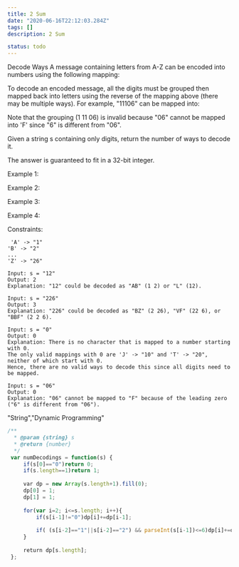 ```yaml
---
title: 2 Sum
date: "2020-06-16T22:12:03.284Z"
tags: []
description: 2 Sum

status: todo
---
```


Decode Ways
A message containing letters from A-Z can be encoded into numbers using the following mapping:

To decode an encoded message, all the digits must be grouped then mapped back into letters using the reverse of the mapping above (there may be multiple ways). For example, "11106" can be mapped into:

Note that the grouping (1 11 06) is invalid because "06" cannot be mapped into 'F' since "6" is different from "06".

Given a string s containing only digits, return the number of ways to decode it.

The answer is guaranteed to fit in a 32-bit integer.

Example 1:

Example 2:

Example 3:

Example 4:

Constraints:

```
 'A' -> "1"
'B' -> "2"
...
'Z' -> "26"

```

```
Input: s = "12"
Output: 2
Explanation: "12" could be decoded as "AB" (1 2) or "L" (12).

```

```
Input: s = "226"
Output: 3
Explanation: "226" could be decoded as "BZ" (2 26), "VF" (22 6), or "BBF" (2 2 6).

```

```
Input: s = "0"
Output: 0
Explanation: There is no character that is mapped to a number starting with 0.
The only valid mappings with 0 are 'J' -> "10" and 'T' -> "20", neither of which start with 0.
Hence, there are no valid ways to decode this since all digits need to be mapped.

```

```
Input: s = "06"
Output: 0
Explanation: "06" cannot be mapped to "F" because of the leading zero ("6" is different from "06").

```

"String","Dynamic Programming"

```javascript
/**
  * @param {string} s
  * @return {number}
  */
 var numDecodings = function(s) {
     if(s[0]=="0")return 0;
     if(s.length==1)return 1;
     
     var dp = new Array(s.length+1).fill(0);
     dp[0] = 1;
     dp[1] = 1;
     
     for(var i=2; i<=s.length; i++){
         if(s[i-1]!="0")dp[i]+=dp[i-1];
         
         if( (s[i-2]=="1"||s[i-2]=="2") && parseInt(s[i-1])<=6)dp[i]+=dp[i-2];
     }
     
     return dp[s.length];
 };
 ​
```
